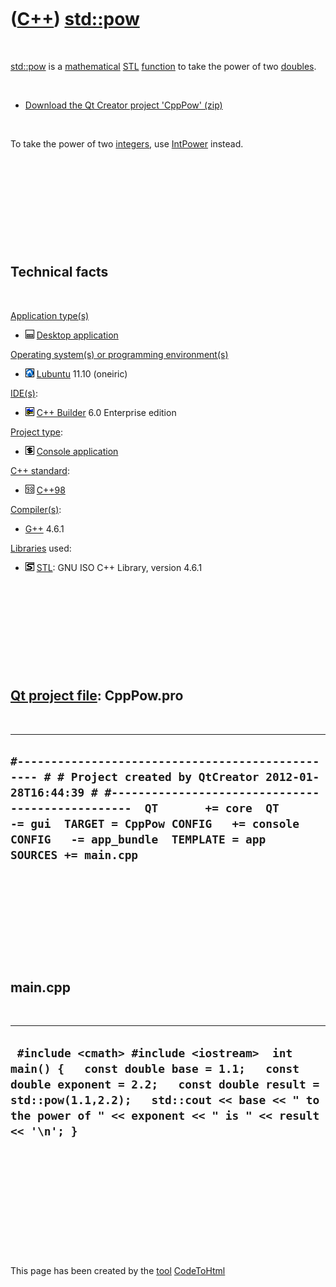 
 

 

 

 

 

([C++](Cpp.md)) [std::pow](CppPow.md)
=======================================

 

[std::pow](CppPow.md) is a [mathematical](CppMath.md)
[STL](CppStl.md) [function](CppFunction.md) to take the power of two
[doubles](CppDouble.md).

 

-   [Download the Qt Creator project 'CppPow' (zip)](CppPow.zip)

 

To take the power of two [integers](CppInt.md), use
[IntPower](CppIntPower.md) instead.

 

 

 

 

 

Technical facts
---------------

 

[Application type(s)](CppApplication.md)

-   ![Desktop](PicDesktop.png) [Desktop
    application](CppDesktopApplication.md)

[Operating system(s) or programming environment(s)](CppOs.md)

-   ![Lubuntu](PicLubuntu.png) [Lubuntu](CppLubuntu.md) 11.10 (oneiric)

[IDE(s)](CppIde.md):

-   ![C++ Builder](PicCppBuilder.png) [C++ Builder](CppBuilder.md) 6.0
    Enterprise edition

[Project type](CppQtProjectType.md):

-   ![console](PicConsole.png) [Console
    application](CppConsoleApplication.md)

[C++ standard](CppStandard.md):

-   ![C++98](PicCpp98.png) [C++98](Cpp98.md)

[Compiler(s)](CppCompiler.md):

-   [G++](CppGpp.md) 4.6.1

[Libraries](CppLibrary.md) used:

-   ![STL](PicStl.png) [STL](CppStl.md): GNU ISO C++ Library, version
    4.6.1

 

 

 

 

 

[Qt project file](CppQtProjectFile.md): CppPow.pro
---------------------------------------------------

 

  -------------------------------------------------------------------------------------------------------------------------------------------------------------------------------------------------------------------------------------------------------------------------------------------------------
  ` #------------------------------------------------- # # Project created by QtCreator 2012-01-28T16:44:39 # #-------------------------------------------------  QT       += core  QT       -= gui  TARGET = CppPow CONFIG   += console CONFIG   -= app_bundle  TEMPLATE = app   SOURCES += main.cpp `
  -------------------------------------------------------------------------------------------------------------------------------------------------------------------------------------------------------------------------------------------------------------------------------------------------------

 

 

 

 

 

main.cpp
--------

 

  --------------------------------------------------------------------------------------------------------------------------------------------------------------------------------------------------------------------------------------------------
  ` #include <cmath> #include <iostream>  int main() {   const double base = 1.1;   const double exponent = 2.2;   const double result = std::pow(1.1,2.2);   std::cout << base << " to the power of " << exponent << " is " << result << '\n'; }`
  --------------------------------------------------------------------------------------------------------------------------------------------------------------------------------------------------------------------------------------------------

 

 

 

 

 

 

This page has been created by the [tool](Tools.md)
[CodeToHtml](ToolCodeToHtml.md)
